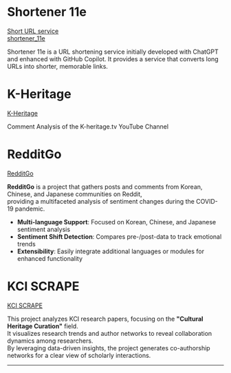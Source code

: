 # Shortener 11e
[Short URL service](https://11e.kr)<br/>
[shortener_11e](https://github.com/tsarkr/shortener_11e)

Shortener 11e is a URL shortening service initially developed with ChatGPT and enhanced with GitHub Copilot.
It provides a service that converts long URLs into shorter, memorable links.


# K-Heritage
[K-Heritage](https://github.com/tsarkr/k-heritage)

Comment Analysis of the K-heritage.tv YouTube Channel


# RedditGo
[RedditGo](https://github.com/tsarkr/redditgo)

**RedditGo** is a project that gathers posts and comments from Korean, Chinese, and Japanese communities on Reddit,  
providing a multifaceted analysis of sentiment changes during the COVID-19 pandemic.

- **Multi-language Support**: Focused on Korean, Chinese, and Japanese sentiment analysis
- **Sentiment Shift Detection**: Compares pre-/post-data to track emotional trends
- **Extensibility**: Easily integrate additional languages or modules for enhanced functionality


# KCI SCRAPE
[KCI SCRAPE](https://github.com/tsarkr/kci_scrape)

This project analyzes KCI research papers, focusing on the **"Cultural Heritage Curation"** field.  
It visualizes research trends and author networks to reveal collaboration dynamics among researchers.  
By leveraging data-driven insights, the project generates co-authorship networks for a clear view of scholarly interactions.

---
